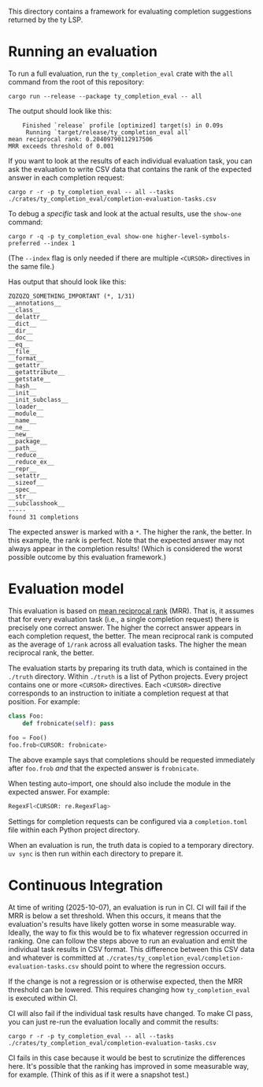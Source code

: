 This directory contains a framework for evaluating completion suggestions
returned by the ty LSP.

# Running an evaluation

To run a full evaluation, run the `ty_completion_eval` crate with the
`all` command from the root of this repository:

```console
cargo run --release --package ty_completion_eval -- all
```

The output should look like this:

```text
    Finished `release` profile [optimized] target(s) in 0.09s
     Running `target/release/ty_completion_eval all`
mean reciprocal rank: 0.20409790112917506
MRR exceeds threshold of 0.001
```

If you want to look at the results of each individual evaluation task,
you can ask the evaluation to write CSV data that contains the rank of
the expected answer in each completion request:

```console
cargo r -r -p ty_completion_eval -- all --tasks ./crates/ty_completion_eval/completion-evaluation-tasks.csv
```

To debug a _specific_ task and look at the actual results, use the `show-one`
command:

```console
cargo r -q -p ty_completion_eval show-one higher-level-symbols-preferred --index 1
```

(The `--index` flag is only needed if there are multiple `<CURSOR>` directives in the same file.)

Has output that should look like this:

```text
ZQZQZQ_SOMETHING_IMPORTANT (*, 1/31)
__annotations__
__class__
__delattr__
__dict__
__dir__
__doc__
__eq__
__file__
__format__
__getattr__
__getattribute__
__getstate__
__hash__
__init__
__init_subclass__
__loader__
__module__
__name__
__ne__
__new__
__package__
__path__
__reduce__
__reduce_ex__
__repr__
__setattr__
__sizeof__
__spec__
__str__
__subclasshook__
-----
found 31 completions
```

The expected answer is marked with a `*`. The higher the rank, the better. In this example, the
rank is perfect. Note that the expected answer may not always appear in the completion results!
(Which is considered the worst possible outcome by this evaluation framework.)

# Evaluation model

This evaluation is based on [mean reciprocal rank] (MRR). That is, it assumes
that for every evaluation task (i.e., a single completion request) there is
precisely one correct answer. The higher the correct answer appears in each
completion request, the better. The mean reciprocal rank is computed as the
average of `1/rank` across all evaluation tasks. The higher the mean reciprocal
rank, the better.

The evaluation starts by preparing its truth data, which is contained in the `./truth` directory.
Within `./truth` is a list of Python projects. Every project contains one or more `<CURSOR>`
directives. Each `<CURSOR>` directive corresponds to an instruction to initiate a completion
request at that position. For example:

```python
class Foo:
    def frobnicate(self): pass

foo = Foo()
foo.frob<CURSOR: frobnicate>
```

The above example says that completions should be requested immediately after `foo.frob`
_and_ that the expected answer is `frobnicate`.

When testing auto-import, one should also include the module in the expected answer.
For example:

```python
RegexFl<CURSOR: re.RegexFlag>
```

Settings for completion requests can be configured via a `completion.toml` file within
each Python project directory.

When an evaluation is run, the truth data is copied to a temporary directory.
`uv sync` is then run within each directory to prepare it.

# Continuous Integration

At time of writing (2025-10-07), an evaluation is run in CI. CI will fail if the MRR is
below a set threshold. When this occurs, it means that the evaluation's results have likely
gotten worse in some measurable way. Ideally, the way to fix this would be to fix whatever
regression occurred in ranking. One can follow the steps above to run an evaluation and
emit the individual task results in CSV format. This difference between this CSV data and
whatever is committed at `./crates/ty_completion_eval/completion-evaluation-tasks.csv` should
point to where the regression occurs.

If the change is not a regression or is otherwise expected, then the MRR threshold can be
lowered. This requires changing how `ty_completion_eval` is executed within CI.

CI will also fail if the individual task results have changed.
To make CI pass, you can just re-run the evaluation locally and commit the results:

```console
cargo r -r -p ty_completion_eval -- all --tasks ./crates/ty_completion_eval/completion-evaluation-tasks.csv
```

CI fails in this case because it would be best to scrutinize the differences here.
It's possible that the ranking has improved in some measurable way, for example.
(Think of this as if it were a snapshot test.)

[mean reciprocal rank]: https://en.wikipedia.org/wiki/Mean_reciprocal_rank
